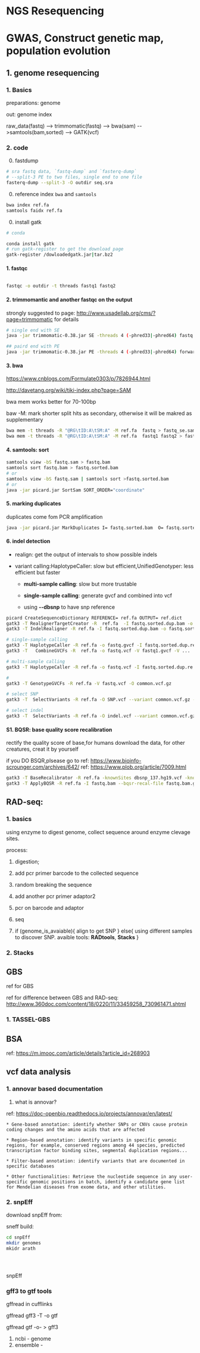# NGS Resequencing

# GWAS, Construct genetic map, population evolution


## 1. genome resequencing


### 1. Basics

preparations: genome

out: genome index

raw_data(fastq) --> trimmomatic(fastq) --> bwa(sam) -->samtools(bam,sorted) --> GATK(vcf)

### 2. code

0. fastdump

```bash
# sra fastq data, `fastq-dump` and `fasterq-dump`
# --split-3 PE to two files, single end to one file
fasterq-dump --split-3 -O outdir seq.sra
```

0. reference index `bwa` and `samtools`

```bash
bwa index ref.fa
samtools faidx ref.fa
```

0. install gatk
```bash
# conda

conda install gatk
# run gatk-register to get the download page
gatk-register /dowloadedgatk.jar|tar.bz2

```

#### 1. fastqc

```bash

fastqc -o outdir -t threads fastq1 fastq2
```

#### 2. trimmomantic and another fastqc on the output

strongly suggested to page: http://www.usadellab.org/cms/?page=trimmomatic for details

```bash
# single end with SE
java -jar trimmomatic-0.38.jar SE -threads 4 (-phred33|-phred64) fastq output_fastq ILLUMINACLIP:/Trimmomatic-0.38/adapters/TruSeq2-PE.fa:2:30:10 LEADING:3 TRAILING:3 SLIDINGWINDOW:4:15 MINLEN:36

## paird end with PE
java -jar trimmomatic-0.38.jar PE -threads 4 (-phred33|-phred64) forward.fastq inverse.fastq output_forward.fastq output_inverse.fastq ILLUMINACLIP::TruSeq3-PE.fa:2:30:10:2:keepBothReads LEADING:3 TRAILING:3 SLIDINGWINDOW:4:15 MINLEN:36
```

#### 3. bwa

https://www.cnblogs.com/Formulate0303/p/7826944.html

http://davetang.org/wiki/tiki-index.php?page=SAM 

bwa mem works better for 70-100bp

baw -M: mark shorter split hits as secondary, otherwise it will be makred as supplementary

```bash
bwa mem -t threads -R "@RG\tID:A\tSM:A" -M ref.fa  fastq > fastq_se.sam
bwa mem -t threads -R "@RG\tID:A\tSM:A" -M ref.fa  fastq1 fastq2 > fastq_pe.sam
```

#### 4. samtools: sort
```bash
samtools view -bS fastq.sam > fastq.bam
samtools sort fastq.bam > fastq.sorted.bam
# or 
samtools view -bS fastq.sam | samtools sort >fastq.sorted.bam
# or 
java -jar picard.jar SortSam SORT_ORDER="coordinate"


```

#### 5. marking duplicates

duplicates come fom PCR amplification

```bash
java -jar picard.jar MarkDuplicates I= fastq.sorted.bam  O= fastq.sorted.dup.bam M= fastq.sorted.dup.metrics
```

#### 6. indel detection
* realign: get the output of intervals to show possible indels

* variant calling:HaplotypeCaller: slow but efficient,UnifiedGenotyper: less efficient but faster

  * __multi-sample calling__: slow but more trustable
  * __single-sample calling__: generate gvcf and combined into vcf

  * using __--dbsnp__ to have snp reference

```bash
picard CreateSequenceDictionary REFERENCE= ref.fa OUTPUT= ref.dict
gatk3 -T RealignerTargetCreator -R  ref.fa  -I fastq.sorted.dup.bam -o possible_indel.intervals
gatk3 -T IndelRealigner -R ref.fa -I fastq.sorted.dup.bam -o fastq.sorted.dup.re.bam --targetIntervals possible_indel.intervals

# single-sample calling
gatk3 -T HaplotypeCaller -R ref.fa -o fastq.gvcf -I fastq.sorted.dup.re.bam --emitRefConfidence GVCF -nct 24  -variant_index_type LINEAR -variant_index_parameter 128000
gatk3 -T   CombineGVCFs -R  ref.fa -o fastq.vcf -V fastq1.gvcf -V ...

# multi-sample calling
gatk3 -T HaplotypeCaller -R ref.fa -o fastq.vcf -I fastq.sorted.dup.re.bam  -nct 24

# 
gatk3 -T GenotypeGVCFs -R ref.fa -V fastq.vcf -O common.vcf.gz

# select SNP
gatk3 -T  SelectVariants -R ref.fa -O SNP.vcf --variant common.vcf.gz --select-type-to-include SNP 

# select indel
gatk3 -T  SelectVariants -R ref.fa -O indel.vcf --variant common.vcf.gz --select-type-to-include INDEL
```

#### S1. BQSR: base quality score recalibration

rectify the quality score of base,for humans download the data, for other creatures, creat it by yourself

if you DO BSQR,plsease go to 
ref: https://www.bioinfo-scrounger.com/archives/642/
ref: https://www.plob.org/article/7009.html
```bash
gatk3 -T BaseRecalibrator -R ref.fa -knownSites dbsnp_137.hg19.vcf -knownSites Mills_and_1000G_gold_standard.indels.hg19.vcf -knownSites 1000G_phase1.indels.hg19.vcf -I fastq.bam -o fastq.bam.grp
gatk3 -T ApplyBQSR -R ref.fa -I fastq.bam --bqsr-recal-file fastq.bam.grp -O $sample.sorted.marked.BQSR.bam

```




## RAD-seq:

### 1. basics

using enzyme to digest genome, collect sequence around enzyme clevage sites.

process:

1. digestion;

2. add pcr primer barcode to the collected sequence

3. random breaking the sequence

4. add another pcr primer adaptor2

5. pcr on barcode and adaptor

6. seq

7. if (genome_is_avaiable){
	align to get SNP
} else{
	using different samples to discover SNP.
	avaible tools: __RADtools__, __Stacks__
}


### 2. Stacks


## GBS

ref for GBS

ref for difference between GBS and RAD-seq: http://www.360doc.com/content/18/0220/11/33459258_730961471.shtml


### 1. TASSEL-GBS




## BSA

ref: https://m.imooc.com/article/details?article_id=268903


## vcf data analysis

### 1. annovar based documentation

1. what is annovar?

ref: https://doc-openbio.readthedocs.io/projects/annovar/en/latest/

	* Gene-based annotation: identify whether SNPs or CNVs cause protein coding changes and the amino acids that are affected

	* Region-based annotation: identify variants in specific genomic regions, for example, conserved regions among 44 species, predicted transcription factor binding sites, segmental duplication regions...

	* Filter-based annotation: identify variants that are documented in specific databases

	* Other functionalities: Retrieve the nucleotide sequence in any user-specific genomic positions in batch, identify a candidate gene list for Mendelian diseases from exome data, and other utilities.





### 2. snpEff

download snpEff from: 

sneff build:

```bash
cd snpEff
mkdir genomes
mkidr arath





```

snpEff 




### gff3 to gtf tools

gffread in cufflinks

gffread gff3 -T -o gtf

gffread gtf -o- > gff3
1. ncbi - genome
2. ensemble - 